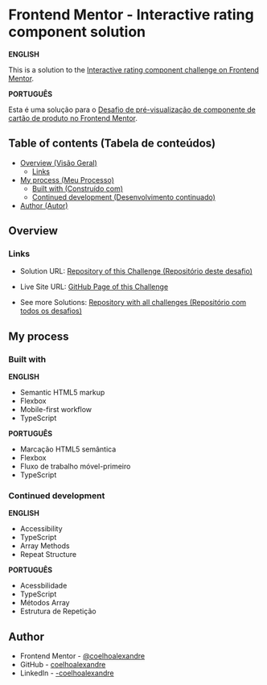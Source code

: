 # Frontend Mentor - Interactive rating component solution

**ENGLISH**

This is a solution to the [Interactive rating component challenge on Frontend Mentor](https://www.frontendmentor.io/challenges/interactive-rating-component-koxpeBUmI).

**PORTUGUÊS**

Esta é uma solução para o [Desafio de pré-visualização de componente de cartão de produto no Frontend Mentor](https://www.frontendmentor.io/challenges/product-preview-card-component-GO7UmttRfa).

## Table of contents (Tabela de conteúdos)

- [Overview (Visão Geral)](#overview)
  - [Links](#links)
- [My process (Meu Processo)](#my-process)
  - [Built with (Construído com)](#built-with)
  - [Continued development (Desenvolvimento continuado)](#continued-development)
- [Author (Autor)](#author)


## Overview

### Links

- Solution URL: [Repository of this Challenge (Repositório deste desafio)](https://github.com/coelhoalexandre/FrontendMentor/tree/main/interactive-rating-component-main)

- Live Site URL: [GitHub Page of this Challenge](https://coelhoalexandre.github.io/FrontendMentor/interactive-rating-component-main/public/)

- See more Solutions: [Repository with all challenges (Repositório com todos os desafios)](https://github.com/coelhoalexandre/frontendmentor)

## My process

### Built with

**ENGLISH**

- Semantic HTML5 markup
- Flexbox
- Mobile-first workflow
- TypeScript

**PORTUGUÊS**

- Marcação HTML5 semântica
- Flexbox
- Fluxo de trabalho móvel-primeiro
- TypeScript


### Continued development

**ENGLISH**

- Accessibility
- TypeScript
- Array Methods
- Repeat Structure

**PORTUGUÊS**

- Acessbilidade
- TypeScript
- Métodos Array
- Estrutura de Repetição

## Author

- Frontend Mentor - [@coelhoalexandre](https://www.frontendmentor.io/profile/coelhoalexandre)
- GitHub - [coelhoalexandre](https://github.com/coelhoalexandre)
- LinkedIn - [-coelhoalexandre](https://www.linkedin.com/in/-coelhoalexandre/)

